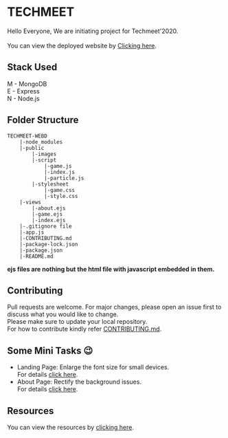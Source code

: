 # TECHMEET #
Hello Everyone, We are initiating project for Techmeet'2020. <br/><br/>
You can view the deployed website by [Clicking here](https://techmeet-webd.herokuapp.com/).

## Stack Used ##
M - MongoDB \
E - Express <br/>
N - Node.js <br/>

## Folder Structure ##

    TECHMEET-WEBD
        |-node_modules
        |-public
            |-images
            |-script
                |-game.js
                |-index.js
                |-particle.js
            |-stylesheet
                |-game.css
                |-style.css
        |-views
            |-about.ejs
            |-game.ejs
            |-index.ejs
        |-.gitignore file
        |-app.js
        |-CONTRIBUTING.md
        |-package-lock.json
        |-package.json
        |-README.md

**ejs files are nothing but the html file with javascript embedded in them.**

## Contributing ##
Pull requests are welcome. For major changes, please open an issue first to discuss what you would like to change. <br/>
Please make sure to update your local repository. <br/>
For how to contribute kindly refer [CONTRIBUTING.md](https://github.com/MicrosoftStudentChapter/Techmeet-WebD/blob/master/CONTRIBUTING.md).

## Some Mini Tasks 😉 ## 
* Landing Page: Enlarge the font size for small devices. \
  For details [click here](https://github.com/MicrosoftStudentChapter/Techmeet-WebD/issues/1). <br/>
* About Page: Rectify the background issues. \
  For details [click here](https://github.com/MicrosoftStudentChapter/Techmeet-WebD/issues/2).

## Resources ##
You can view the resources by [clicking here](https://docs.google.com/document/d/1EU9iw2xvGei3TVTv47adQHvR14U3W2GAc8nO6xlWu3Y/edit?usp=sharing).
